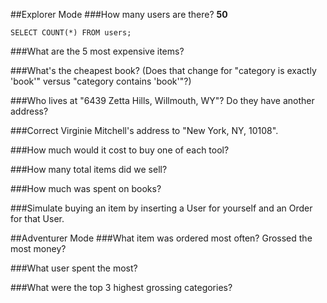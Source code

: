 
##Explorer Mode
###How many users are there?
**50**
```
SELECT COUNT(*) FROM users;
```

###What are the 5 most expensive items?

###What's the cheapest book? (Does that change for "category is exactly 'book'" versus "category contains 'book'"?)

###Who lives at "6439 Zetta Hills, Willmouth, WY"? Do they have another address?

###Correct Virginie Mitchell's address to "New York, NY, 10108".

###How much would it cost to buy one of each tool?

###How many total items did we sell?

###How much was spent on books?

###Simulate buying an item by inserting a User for yourself and an Order for that User.


##Adventurer Mode
###What item was ordered most often? Grossed the most money?

###What user spent the most?

###What were the top 3 highest grossing categories?
